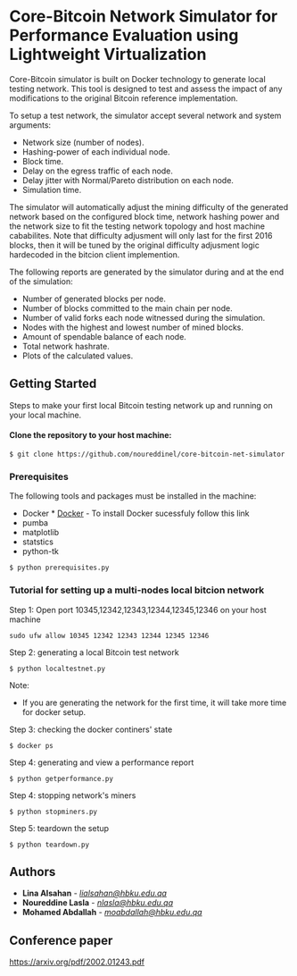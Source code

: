 # Core-Bitcoin Network Simulator for Performance Evaluation using Lightweight Virtualization

Core-Bitcoin simulator is built on Docker technology to generate local testing network. This tool is designed to test and assess the impact of any modifications to the original Bitcoin reference implementation. 

To setup a test network, the simulator accept several network and system arguments: 

- Network size (number of nodes).
- Hashing-power of each individual node.
- Block time.
- Delay on the egress traffic of each node.
- Delay jitter with Normal/Pareto distribution on each node.
- Simulation time.

The simulator will automatically adjust the mining difficulty of the generated network based on the configured block time, network hashing power and the network size to fit the testing  network topology and host machine cababilites. Note that difficulty adjusment will only last for the first 2016 blocks, then it will be tuned by the original difficulty adjusment logic hardecoded in the bitcion client implemention.  


The following reports are generated by the simulator during and at the end of the simulation:

- Number of generated blocks per node. 
- Number of blocks committed to the main chain per  node.
- Number of valid forks each node witnessed during the simulation.  
- Nodes with the highest and lowest number of mined blocks.
- Amount of spendable balance of each node. 
- Total network hashrate. 
- Plots of the calculated values.  


## Getting Started

Steps to make your first local Bitcoin testing network up and running on your local machine.

#### Clone the repository to your host machine:

```
$ git clone https://github.com/noureddinel/core-bitcoin-net-simulator
```

### Prerequisites

The following tools and packages must be installed in the machine:


- Docker * [Docker](https://phoenixnap.com/kb/how-to-install-docker-on-ubuntu-18-04) - To install Docker sucessfuly follow this link
- pumba
- matplotlib
- statstics
- python-tk

```
$ python prerequisites.py 
```

### Tutorial for setting up a multi-nodes local bitcion network  

Step 1: Open port 10345,12342,12343,12344,12345,12346 on your host machine

```
sudo ufw allow 10345 12342 12343 12344 12345 12346
```

Step 2: generating a local Bitcoin test network

```
$ python localtestnet.py
```

Note:
- If you are generating the network for the first time, it will take more time for docker setup.


Step 3: checking the docker continers' state

```
$ docker ps
```

Step 4: generating and view a performance report

```
$ python getperformance.py
```

Step 4: stopping network's miners

```
$ python stopminers.py

```

Step 5: teardown the setup 

```
$ python teardown.py
```

## Authors

* **Lina Alsahan** - *lialsahan@hbku.edu.qa* 
* **Noureddine Lasla** - *nlasla@hbku.edu.qa* 
* **Mohamed Abdallah** - *moabdallah@hbku.edu.qa*

## Conference paper
https://arxiv.org/pdf/2002.01243.pdf

